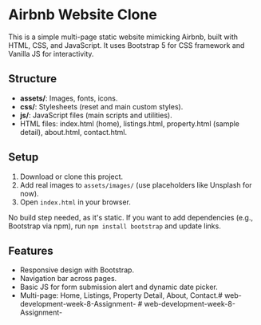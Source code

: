 # Airbnb Website Clone

This is a simple multi-page static website mimicking Airbnb, built with HTML, CSS, and JavaScript. It uses Bootstrap 5 for CSS framework and Vanilla JS for interactivity.

## Structure
- **assets/**: Images, fonts, icons.
- **css/**: Stylesheets (reset and main custom styles).
- **js/**: JavaScript files (main scripts and utilities).
- HTML files: index.html (home), listings.html, property.html (sample detail), about.html, contact.html.

## Setup
1. Download or clone this project.
2. Add real images to `assets/images/` (use placeholders like Unsplash for now).
3. Open `index.html` in your browser.

No build step needed, as it's static. If you want to add dependencies (e.g., Bootstrap via npm), run `npm install bootstrap` and update links.

## Features
- Responsive design with Bootstrap.
- Navigation bar across pages.
- Basic JS for form submission alert and dynamic date picker.
- Multi-page: Home, Listings, Property Detail, About, Contact.#   w e b - d e v e l o p m e n t - w e e k - 8 - A s s i g n m e n t -  
 #   w e b - d e v e l o p m e n t - w e e k - 8 - A s s i g n m e n t -  
 